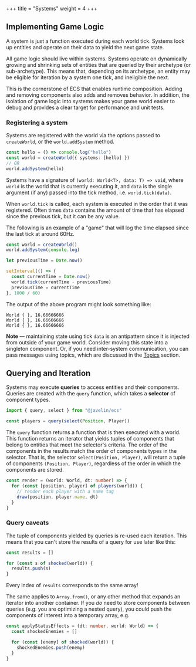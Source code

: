 +++
title = "Systems"
weight = 4
+++

## Implementing Game Logic

A system is just a function executed during each world tick. Systems look up entities and operate on their data to yield the next game state.

All game logic should live within systems. Systems operate on dynamically growing and shrinking sets of entities that are queried by their archetype (or sub-archetype). This means that, depending on its archetype, an entity may be eligible for iteration by a system one tick, and ineligible the next.

This is the cornerstone of ECS that enables runtime composition. Adding and removing components also adds and removes behavior. In addition, the isolation of game logic into systems makes your game world easier to debug and provides a clear target for performance and unit tests.

### Registering a system

Systems are registered with the world via the options passed to `createWorld`, or the `world.addSystem` method.

```typescript
const hello = () => console.log("hello")
const world = createWorld({ systems: [hello] })
// OR
world.addSystem(hello)
```

Systems have a signature of `(world: World<T>, data: T) => void`, where `world` is the world that is currently executing it, and `data` is the single argument (if any) passed into the tick method, i.e. `world.tick(data)`.

When `world.tick` is called, each system is executed in the order that it was registered. Often times `data` contains the amount of time that has elapsed since the previous tick, but it can be any value.

The following is an example of a "game" that will log the time elapsed since the last tick at around 60Hz.

```typescript
const world = createWorld()
world.addSystem(console.log)

let previousTime = Date.now()

setInterval(() => {
  const currentTime = Date.now()
  world.tick(currentTime - previousTime)
  previousTime = currentTime
}, 1000 / 60)
```

The output of the above program might look something like:

```
World { }, 16.66666666
World { }, 16.66666666
World { }, 16.66666666
```

<aside>
  <p>
    <strong>Note</strong> — maintaining state using tick <code>data</code> is an antipattern since it is injected from outside of your game world. Consider moving this state into a singleton component. Or, if you need inter-system communication, you can pass messages using topics, which are discussed in the <a href="/ecs/topics">Topics</a> section.
  </p>
</aside>

## Querying and Iteration

Systems may execute **queries** to access entities and their components. Queries are created with the `query` function, which takes a **selector** of component types.

```typescript
import { query, select } from "@javelin/ecs"

const players = query(select(Position, Player))
```

The `query` function returns a function that is then executed with a world. This function returns an iterator that yields tuples of components that belong to entities that meet the selector's criteria. The order of the components in the results match the order of components types in the selector. That is, the selector `select(Position, Player)`, will return a tuple of components `(Position, Player)`, regardless of the order in which the components are stored.

```typescript
const render = (world: World, dt: number) => {
  for (const [position, player] of players(world)) {
    // render each player with a name tag
    draw(position, player.name, dt)
  }
}
```

### Query caveats

The tuple of components yielded by queries is re-used each iteration. This means that you can't store the results of a query for use later like this:

```typescript
const results = []

for (const s of shocked(world)) {
  results.push(s)
}
```

Every index of `results` corresponds to the same array!

The same applies to `Array.from()`, or any other method that expands an iterator into another container. If you _do_ need to store components between queries (e.g. you are optimizing a nested query), you could push the components of interest into a temporary array, e.g.

```typescript
const applyStatusEffects = (dt: number, world: World) => {
  const shockedEnemies = []

  for (const [enemy] of shocked(world)) {
    shockedEnemies.push(enemy)
  }
}
```
